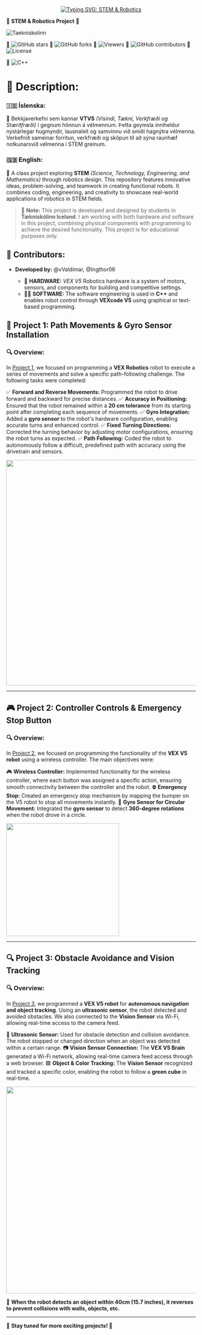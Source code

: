 <div align="center">
  <a href="https://git.io/typing-svg" target="_blank">
    <img src="https://readme-typing-svg.demolab.com?font=Kode+Mono&size=40&duration=2000&pause=1000&center=true&vCenter=true&width=435&lines=S-T-E-M+%26+Robotics" alt="Typing SVG: STEM & Robotics">
  </a>
</div>

🚀 **STEM & Robotics Project** 🤖

![Taekniskolinn](https://img.shields.io/badge/Taekniskolinn-blue?style=for-the-badge&logo=https://encrypted-tbn0.gstatic.com/images?q=tbn:ANd9GcQqTwAaMeKxCyPqZWQFVSrB3ifYAiyyDOn1HQ&s&logoColor=white)

🌟 ![GitHub stars](https://img.shields.io/github/stars/Ingthor06/S-T-E-M-Robotics?style=social)
🔄 ![GitHub forks](https://img.shields.io/github/forks/Ingthor06/S-T-E-M-Robotics?style=social)
👀 ![Viewers](https://img.shields.io/badge/viewers-0-%23000000?style=flat-square&logo=GitHub&logoColor=white)
👥 ![GitHub contributors](https://img.shields.io/github/contributors/Ingthor06/S-T-E-M-Robotics)
📜 ![License](https://img.shields.io/github/license/Ingthor06/S-T-E-M-Robotics)

🔹 ![C++](https://img.shields.io/badge/C%2B%2B-11-blue?logo=c%2B%2B&logoColor=white)

# 📖 Description:
### 🇮🇸 Íslenska:
📌 Bekkjaverkefni sem kannar **VTVS** *(Vísindi, Tækni, Verkfræði og Stærðfræði)* í gegnum hönnun á vélmennum. Þetta geymsla inniheldur nýstárlegar hugmyndir, lausnaleit og samvinnu við smíði hagnýtra vélmenna. Verkefnið sameinar forritun, verkfræði og sköpun til að sýna raunhæf notkunarsvið vélmenna í STEM greinum.

### 🇬🇧 English:
📌 A class project exploring **STEM** *(Science, Technology, Engineering, and Mathematics)* through robotics design. This repository features innovative ideas, problem-solving, and teamwork in creating functional robots. It combines coding, engineering, and creativity to showcase real-world applications of robotics in STEM fields.

> 📢 **Note:** This project is developed and designed by students in **Tækniskólinn Iceland**. I am working with both hardware and software in this project, combining physical components with programming to achieve the desired functionality. This project is for educational purposes only.

## 👥 Contributors:
+ **Developed by:** @vValdimar, @Ingthor06

  * 🔨 **HARDWARE:** *VEX V5* Robotics hardware is a system of motors, sensors, and components for building and competitive settings.
  * 🧑‍💻 **SOFTWARE:** The software engineering is used in **C++** and enables robot control through **VEXcode V5** using graphical or text-based programming.

## 📌 Project 1: Path Movements & Gyro Sensor Installation
### 🔍 Overview:
In [Project 1](Project_1/project_1.md), we focused on programming a **VEX Robotics** robot to execute a series of movements and solve a specific path-following challenge. The following tasks were completed:

✅ **Forward and Reverse Movements:** Programmed the robot to drive forward and backward for precise distances.
✅ **Accuracy in Positioning:** Ensured that the robot remained within a **20 cm tolerance** from its starting point after completing each sequence of movements.
✅ **Gyro Integration:** Added a **gyro sensor** to the robot's hardware configuration, enabling accurate turns and enhanced control.
✅ **Fixed Turning Directions:** Corrected the turning behavior by adjusting motor configurations, ensuring the robot turns as expected.
✅ **Path Following:** Coded the robot to autonomously follow a difficult, predefined path with accuracy using the drivetrain and sensors.

<p align="center">
  <img src="https://github.com/user-attachments/assets/93a77a2b-9cb6-459d-b4a5-9c3126f31800" width="600" />
</p>

---

## 🎮 Project 2: Controller Controls & Emergency Stop Button
### 🔍 Overview:
In [Project 2](Project_2/project_2.md), we focused on programming the functionality of the **VEX V5 robot** using a wireless controller. The main objectives were:

🎮 **Wireless Controller:** Implemented functionality for the wireless controller, where each button was assigned a specific action, ensuring smooth connectivity between the controller and the robot.
⛔ **Emergency Stop:** Created an emergency stop mechanism by mapping the bumper on the V5 robot to stop all movements instantly.
🔄 **Gyro Sensor for Circular Movement:** Integrated the **gyro sensor** to detect **360-degree rotations** when the robot drove in a circle.

<p align="left">
  <img src="https://github.com/user-attachments/assets/5bbccaa3-77fa-4755-bc0a-00cec236c157" width="300" />
</p>

---

## 🔍 Project 3: Obstacle Avoidance and Vision Tracking
### 🔍 Overview:
In [Project 3](Project_3/project_3.md), we programmed a **VEX V5 robot** for **autonomous navigation and object tracking**. Using an **ultrasonic sensor**, the robot detected and avoided obstacles. We also connected to the **Vision Sensor** via Wi-Fi, allowing real-time access to the camera feed.

🛑 **Ultrasonic Sensor:** Used for obstacle detection and collision avoidance. The robot stopped or changed direction when an object was detected within a certain range.
📷 **Vision Sensor Connection:** The **VEX V5 Brain** generated a Wi-Fi network, allowing real-time camera feed access through a web browser.
🟩 **Object & Color Tracking:** The **Vision Sensor** recognized and tracked a specific color, enabling the robot to follow a **green cube** in real-time.

<p align="center">
  <img src="https://media2.giphy.com/media/v1.Y2lkPTc5MGI3NjExc216ZmY3N2c5Zml0eXJzamlnc2tucHNyYm82Z3drZXVycmRna2tndCZlcD12MV9pbnRlcm5hbF9naWZfYnlfaWQmY3Q9Zw/NcECxf2Rurrq2VL0a9/giphy.gif" width="550" />
</p>

🔄 **When the robot detects an object within 40cm (15.7 inches), it reverses to prevent collisions with walls, objects, etc.**

---

📌 **Stay tuned for more exciting projects! 🚀**
